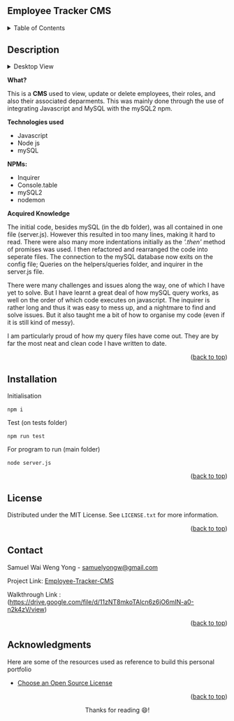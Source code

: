# <Employee-Tracker-CMS>

## Employee Tracker CMS
<a id="readme-top"></a>

<!-- TABLE OF CONTENTS -->
<details>
  <summary>Table of Contents</summary>
  <ol>
    <li><a href="#description">Description</a></li>
    <li><a href="#installation">Installation</a></li>
    <li><a href="#license">License</a></li>
    <li><a href="#contact">Contact</a></li>
    <li><a href="#acknowledgments">Acknowledgments</a></li>
  </ol>
</details>


<!-- ABOUT THE PROJECT -->
## Description
<details> <summary>Desktop View</summary>

![Desktop-view](dist/assets/Desktop-view.png)

</details>

**What?**

This is a <strong>CMS</strong> used to view, update or delete employees, their roles, and also their associated deparments. This was mainly done through the use of integrating Javascript and MySQL with the mySQL2 npm. 

**Technologies used**

- Javascript
- Node js
- mySQL

<strong>NPMs:</strong>
- Inquirer
- Console.table
- mySQL2
- nodemon

**Acquired Knowledge**

The initial code, besides mySQL (in the db folder), was all contained in one file (server.js). However this resulted in too many lines, making it hard to read. There were also many more indentations initially as the <i>'.then'</i> method of promises was used. I then refactored and rearranged the code into seperate files. The connection to the mySQL database now exits on the config file; Queries on the helpers/queries folder, and inquirer in the server.js file. 

There were many challenges and issues along the way, one of which I have yet to solve. But I have learnt a great deal of how mySQL query works, as well on the order of which code executes on javascript. The inquirer is rather long and thus it was easy to mess up, and a nightmare to find and solve issues. But it also taught me a bit of how to organise my code (even if it is still kind of messy). 

I am particularly proud of how my query files have come out. They are by far the most neat and clean code I have written to date.

<p align="right">(<a href="#readme-top">back to top</a>)</p>


<!--Installation-->
## Installation

Initialisation  
```
npm i  
```

Test (on tests folder)
```
npm run test
```

For program to run (main folder)
```
node server.js
```

<p align="right">(<a href="#readme-top">back to top</a>)</p>


<!-- LICENSE -->
## License

Distributed under the MIT License. See `LICENSE.txt` for more information.

<p align="right">(<a href="#readme-top">back to top</a>)</p>


<!-- CONTACT -->
## Contact

Samuel Wai Weng Yong - <a href="mailto:samuelyongw@gmail.com"> samuelyongw@gmail.com </a>

Project Link: [Employee-Tracker-CMS](https://github.com/KangaZero/Employee-Tracker-CMS)

Walkthrough Link : (https://drive.google.com/file/d/11zNT8mkoTAlcn6z6jO6mIN-a0-n2k4zV/view)

<p align="right">(<a href="#readme-top">back to top</a>)</p>


<!-- ACKNOWLEDGMENTS -->
## Acknowledgments

Here are some of the resources used as reference to build this personal portfolio

* [Choose an Open Source License](https://choosealicense.com)



<p align="right">(<a href="#readme-top">back to top</a>)</p>


<p align="center">Thanks for reading 😄!</p>

